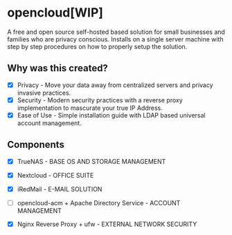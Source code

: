 # opencloud[WIP]
A free and open source self-hosted based solution for small businesses and families who are privacy conscious. Installs on a single server machine with step by step procedures on how to properly setup the solution.

## Why was this created?
- [X] Privacy - Move your data away from centralized servers and privacy invasive practices.
- [X] Security - Modern security practices with a reverse proxy implementation to mascurate your true IP Address.
- [X] Ease of Use - Simple installation guide with LDAP based universal account management. 

## Components
- [X] TrueNAS - BASE OS AND STORAGE MANAGEMENT
- [X] Nextcloud - OFFICE SUITE
- [X] iRedMail - E-MAIL SOLUTION
- [ ] opencloud-acm + Apache Directory Service - ACCOUNT MANAGEMENT
- [X] Nginx Reverse Proxy + ufw - EXTERNAL NETWORK SECURITY

